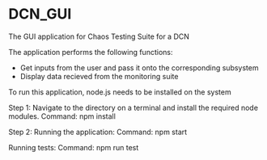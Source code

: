 # DCN_GUI
The GUI application for Chaos Testing Suite for a DCN

The application performs the following functions:
- Get inputs from the user and pass it onto the corresponding subsystem
- Display data recieved from the monitoring suite

To run this application, node.js needs to be installed on the system

Step 1:
Navigate to the directory on a terminal and install the required node modules.
Command: npm install

Step 2:
Running the application:
Command: npm start

Running tests:
Command: npm run test

